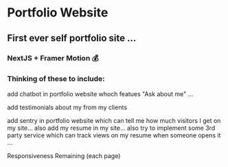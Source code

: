 # Portfolio Website
## First ever self portfolio site ...
### NextJS + Framer Motion 💰

### Thinking of these to include:
add chatbot in portfolio website whoch featues "Ask about me" ...

add testimonials about my from my clients

add sentry in portfolio website which can tell me how much visitors I get on my site... also add my resume in my site... also try to implement some 3rd party service which can track views on my resume when someone opens it ...

Responsiveness Remaining (each page)
